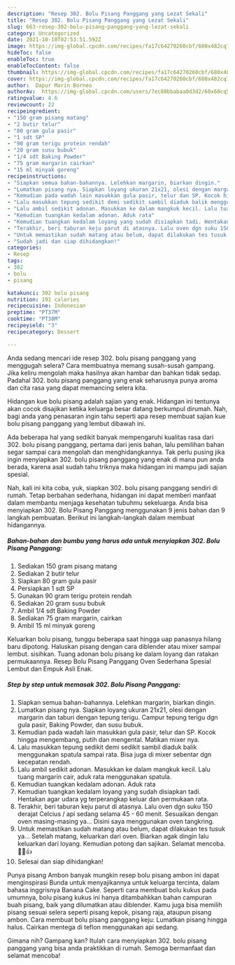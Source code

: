 ```yaml
---
description: "Resep 302. Bolu Pisang Panggang yang Lezat Sekali"
title: "Resep 302. Bolu Pisang Panggang yang Lezat Sekali"
slug: 663-resep-302-bolu-pisang-panggang-yang-lezat-sekali
category: Uncategorized
date: 2021-10-10T02:53:51.592Z
image: https://img-global.cpcdn.com/recipes/fa17c64270260cbf/680x482cq70/302-bolu-pisang-panggang-foto-resep-utama.jpg
hideToc: false
enableToc: true
enableTocContent: false
thumbnail: https://img-global.cpcdn.com/recipes/fa17c64270260cbf/680x482cq70/302-bolu-pisang-panggang-foto-resep-utama.jpg
cover: https://img-global.cpcdn.com/recipes/fa17c64270260cbf/680x482cq70/302-bolu-pisang-panggang-foto-resep-utama.jpg
author:  Dapur Marin Borneo
authorAv:  https://img-global.cpcdn.com/users/7ec80bbabaa0d3d2/60x60cq50/avatar.jpg
ratingvalue: 4.6
reviewcount: 22
recipeingredient:
- "150 gram pisang matang"
- "2 butir telur"
- "80 gram gula pasir"
- "1 sdt SP"
- "90 gram terigu protein rendah"
- "20 gram susu bubuk"
- "1/4 sdt Baking Powder"
- "75 gram margarin cairkan"
- "15 ml minyak goreng"
recipeinstructions:
- "Siapkan semua bahan-bahannya. Lelehkan margarin, biarkan dingin."
- "Lumatkan pisang nya. Siapkan loyang ukuran 21x21, olesi dengan margarin dan taburi dengan tepung terigu. Campur tepung terigu dgn gula pasir, Baking Powder, dan susu bubuk."
- "Kemudian pada wadah lain masukkan gula pasir, telur dan SP. Kocok hingga mengembang, putih dan mengental. Matikan mixer nya."
- "Lalu masukkan tepung sedikit demi sedikit sambil diaduk balik menggunakan spatula sampai rata. Bisa juga di mixer sebentar dgn kecepatan rendah."
- "Lalu ambil sedikit adonan. Masukkan ke dalam mangkuk kecil. Lalu tuang margarin cair, aduk rata menggunakan spatula."
- "Kemudian tuangkan kedalam adonan. Aduk rata"
- "Kemudian tuangkan kedalam loyang yang sudah disiapkan tadi. Hentakan agar udara yg terperangkap keluar dan permukaan rata."
- "Terakhir, beri taburan keju parut di atasnya. Lalu oven dgn suku 150 derajat Celcius / api sedang selama 45 - 60 menit. Sesuaikan dengan oven masing-masing ya... Disini saya menggunakan oven tangkring."
- "Untuk memastikan sudah matang atau belum, dapat dilakukan tes tusuk ya... Setelah matang, keluarkan dari oven. Biarkan agak dingin lalu keluarkan dari loyang. Kemudian potong dan sajikan. Selamat mencoba. 🤗🥰👍"
- "Sudah jadi dan siap dihidangkan!"
categories:
- Resep
tags:
- 302
- bolu
- pisang

katakunci: 302 bolu pisang 
nutrition: 191 calories
recipecuisine: Indonesian
preptime: "PT37M"
cooktime: "PT38M"
recipeyield: "3"
recipecategory: Dessert

---
```



Anda sedang mencari ide resep 302. bolu pisang panggang yang menggugah selera? Cara membuatnya memang susah-susah gampang. Jika keliru mengolah maka hasilnya akan hambar dan bahkan tidak sedap. Padahal 302. bolu pisang panggang yang enak seharusnya punya aroma dan cita rasa yang dapat memancing selera kita.


Hidangan kue bolu pisang adalah sajian yang enak. Hidangan ini tentunya akan cocok disajikan ketika keluarga besar datang berkumpul dirumah. Nah, bagi anda yang penasaran ingin tahu seperti apa resep membuat sajian kue bolu pisang panggang yang lembut dibawah ini.

Ada beberapa hal yang sedikit banyak mempengaruhi kualitas rasa dari 302. bolu pisang panggang, pertama dari jenis bahan, lalu pemilihan bahan segar sampai cara mengolah dan menghidangkannya. Tak perlu pusing jika ingin menyiapkan 302. bolu pisang panggang yang enak di mana pun anda berada, karena asal sudah tahu triknya maka hidangan ini mampu jadi sajian spesial.


Nah, kali ini kita coba, yuk, siapkan 302. bolu pisang panggang sendiri di rumah. Tetap berbahan sederhana, hidangan ini dapat memberi manfaat dalam membantu menjaga kesehatan tubuhmu sekeluarga. Anda bisa menyiapkan 302. Bolu Pisang Panggang menggunakan 9 jenis bahan dan 9 langkah pembuatan. Berikut ini langkah-langkah dalam membuat hidangannya.

<!--inarticleads1-->

##### Bahan-bahan dan bumbu yang harus ada untuk menyiapkan 302. Bolu Pisang Panggang:

1. Sediakan 150 gram pisang matang
1. Sediakan 2 butir telur
1. Siapkan 80 gram gula pasir
1. Persiapkan 1 sdt SP
1. Gunakan 90 gram terigu protein rendah
1. Sediakan 20 gram susu bubuk
1. Ambil 1/4 sdt Baking Powder
1. Sediakan 75 gram margarin, cairkan
1. Ambil 15 ml minyak goreng


Keluarkan bolu pisang, tunggu beberapa saat hingga uap panasnya hilang baru dipotong. Haluskan pisang dengan cara diblender atau mixer sampai lembut. sisihkan. Tuang adonan bolu pisang ke dalam loyang dan ratakan permukaannya. Resep Bolu Pisang Panggang Oven Sederhana Spesial Lembut dan Empuk Asli Enak. 

<!--inarticleads2-->

##### Step by step untuk memasak 302. Bolu Pisang Panggang:

1. Siapkan semua bahan-bahannya. Lelehkan margarin, biarkan dingin.
1. Lumatkan pisang nya. Siapkan loyang ukuran 21x21, olesi dengan margarin dan taburi dengan tepung terigu. Campur tepung terigu dgn gula pasir, Baking Powder, dan susu bubuk.
1. Kemudian pada wadah lain masukkan gula pasir, telur dan SP. Kocok hingga mengembang, putih dan mengental. Matikan mixer nya.
1. Lalu masukkan tepung sedikit demi sedikit sambil diaduk balik menggunakan spatula sampai rata. Bisa juga di mixer sebentar dgn kecepatan rendah.
1. Lalu ambil sedikit adonan. Masukkan ke dalam mangkuk kecil. Lalu tuang margarin cair, aduk rata menggunakan spatula.
1. Kemudian tuangkan kedalam adonan. Aduk rata
1. Kemudian tuangkan kedalam loyang yang sudah disiapkan tadi. Hentakan agar udara yg terperangkap keluar dan permukaan rata.
1. Terakhir, beri taburan keju parut di atasnya. Lalu oven dgn suku 150 derajat Celcius / api sedang selama 45 - 60 menit. Sesuaikan dengan oven masing-masing ya... Disini saya menggunakan oven tangkring.
1. Untuk memastikan sudah matang atau belum, dapat dilakukan tes tusuk ya... Setelah matang, keluarkan dari oven. Biarkan agak dingin lalu keluarkan dari loyang. Kemudian potong dan sajikan. Selamat mencoba. 🤗🥰👍
1. Selesai dan siap dihidangkan!

Punya pisang Ambon banyak mungkin resep bolu pisang ambon ini dapat menginspirasi Bunda untuk menyajikannya untuk keluarga tercinta, dalam bahasa inggrisnya Banana Cake. Seperti cara membuat bolu kukus pada umumnya, bolu pisang kukus ini hanya ditambahkkan bahan campuran buah pisang, baik yang dilumatkan atau diblender. Kamu juga bisa memilih pisang sesuai selera seperti pisang kepok, pisang raja, ataupun pisang ambon. Cara membuat bolu pisang panggang keju: Lumatkan pisang hingga halus. Cairkan mentega di teflon menggunakan api sedang. 

Gimana nih? Gampang kan? Itulah cara menyiapkan 302. bolu pisang panggang yang bisa anda praktikkan di rumah. Semoga bermanfaat dan selamat mencoba!
